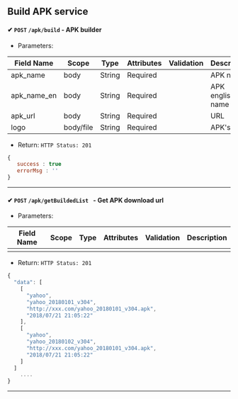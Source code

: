 ## Build APK service

####  ✔ `POST` `/apk/build` - APK builder

+ Parameters:

Field Name       | Scope | Type       | Attributes | Validation                | Description      
---------------- | ------- | ----------- | ----------- | -----------------------   | -------------
apk_name         | body   | String    | Required   |                               | APK name
apk_name_en         | body   | String    | Required   |                               | APK english name 
apk_url             | body   | String     | Required   |                               | URL
logo        | body/file   | String     | Required   |                         | APK's logo

+ Return: `HTTP Status: 201`

```javascript
{
   success : true
   errorMsg : ''
}
```
---------------------

####  ✔ `POST` `/apk/getBuildedList ` -  Get APK download url

+ Parameters:

Field Name       | Scope | Type       | Attributes | Validation                | Description      
---------------- | ------- | ----------- | ----------- | -----------------------   | -------------
         |    |     |  |                               |  


+ Return: `HTTP Status: 201`

```javascript
{
  "data": [
    [
      "yahoo",
      "yahoo_20180101_v304",
      "http://xxx.com/yahoo_20180101_v304.apk",
      "2018/07/21 21:05:22"
    ],
    [
      "yahoo",
      "yahoo_20180102_v304",
      "http://xxx.com/yahoo_20180101_v304.apk",
      "2018/07/21 21:05:22"
    ]
  ]
    ....
}
```
---------------------